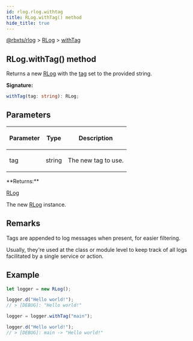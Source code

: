 ```yaml
---
id: rlog.rlog.withtag
title: RLog.withTag() method
hide_title: true
---
```


[@rbxts/rlog](./rlog.md) &gt; [RLog](./rlog.rlog.md) &gt; [withTag](./rlog.rlog.withtag.md)

## RLog.withTag() method

Returns a new [RLog](./rlog.rlog.md) with the [tag](./rlog.rlogconfig.tag.md) set to the provided string.

**Signature:**

```typescript
withTag(tag: string): RLog;
```

## Parameters

<table><thead><tr><th>

Parameter


</th><th>

Type


</th><th>

Description


</th></tr></thead>
<tbody><tr><td>

tag


</td><td>

string


</td><td>

The new tag to use.


</td></tr>
</tbody></table>
**Returns:**

[RLog](./rlog.rlog.md)

The new [RLog](./rlog.rlog.md) instance.

## Remarks

Tags are appended to log messages when present, for easier filtering.

Usually, they're used at the class or module level to keep track of all logs facilitated by a single service or action.

## Example


```ts
let logger = new RLog();

logger.d("Hello world!");
// > [DEBUG]: "Hello world!"

logger = logger.withTag("main");

logger.d("Hello world!");
// > [DEBUG]: main -> "Hello world!"
```
